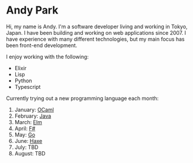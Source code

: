 # Andy Park

Hi, my name is Andy. I'm a software developer living and working in Tokyo, Japan. 
I have been building and working on web applications since 2007.
I have experience with many different technologies, but my main focus has been front-end development.

I enjoy working with the following:
- Elixir
- Lisp
- Python
- Typescript

Currently trying out a new programming language each month:

1. January:  [OCaml](https://ocaml.org/)
2. February: [Java](https://www.java.com/)
3. March:    [Elm](https://elm-lang.org/)
4. April:    [F#](https://fsharp.org/)
5. May:      [Go](https://go.dev/)
6. June:     [Haxe](https://haxe.org/)
7. July:     TBD
8. August:   TBD
